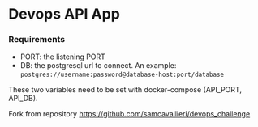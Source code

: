 # Devops API App


### Requirements

- PORT: the listening PORT
- DB: the postgresql url to connect. An example: `postgres://username:password@database-host:port/database`

These two variables need to be set with docker-compose (API_PORT, API_DB).


Fork from repository https://github.com/samcavallieri/devops_challenge